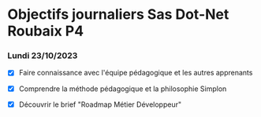 # Objectifs journaliers Sas Dot-Net Roubaix P4

### Lundi 23/10/2023

- [x] Faire connaissance avec l'équipe pédagogique et les autres apprenants
- [x] Comprendre la méthode pédagogique et la philosophie Simplon
- [x] Découvrir le brief "Roadmap Métier Développeur"

